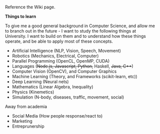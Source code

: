Reference the Wiki page.

**Things to learn**

To give me a good general background in Computer Science, and allow me to branch out in the future - I want to study the following things at University. I want to build on them and to understand how these things operate, and be able to apply most of these concepts.

- Artificial Intelligence (NLP, Vision, Speech, Movement)
- Robotics (Mechanics, Electrical, Computer)
- Parallel Programming (OpenCL, OpenMP, CUDA)
- Languages (~~Node.js, Javascript, Python,~~ Haskell, ~~Java, C++~~)
- Computer Vision (OpenCV), and Computer Graphics
- Machine Learning (Theory, and Frameworks (scikit-learn, etc))
- Deep Learning (Neural nets)
- Mathematics (Linear Algebra, Inequality)
- Physics (Kinemetics)
- Simulation (N-body, diseases, traffic, movement, social)

Away from academia

- Social Media (How people response/react to)
- Marketing
- Entreprunership
